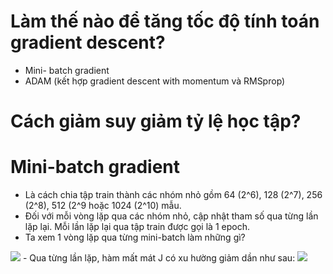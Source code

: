 # Làm thế nào để tăng tốc độ tính toán gradient descent?  
- Mini- batch gradient
- ADAM (kết hợp gradient descent with momentum và RMSprop)
# Cách giảm suy giảm tỷ lệ học tập?  

# Mini-batch gradient  
- Là cách chia tập train thành các nhóm nhỏ gồm 64 (2^6), 128 (2^7), 256 (2^8), 512 (2^9 hoặc 1024 (2^10) mẫu.
- Đối với mỗi vòng lặp qua các nhóm nhỏ, cập nhật tham số qua từng lần lặp lại. Mỗi lần lặp lại qua tập train được gọi là 1 epoch.
- Ta xem 1 vòng lặp qua từng mini-batch làm những gì?  
<img src = "https://i.imgur.com/N5p3fD7.jpg">   
- Qua từng lần lặp, hàm mất mát J có xu hường giảm dần như sau:  
<img src ="https://i.imgur.com/49zsQ2J.jpg">  
